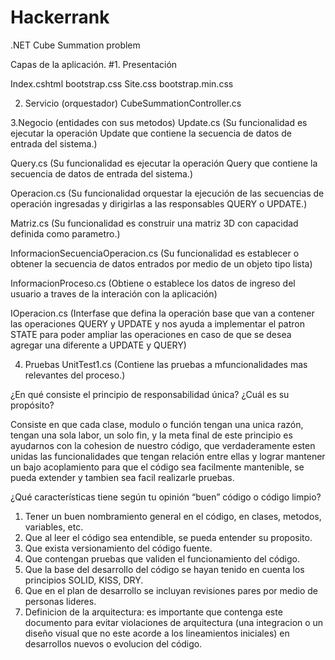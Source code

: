 # Hackerrank
.NET Cube Summation problem


Capas de la aplicación.
#1. Presentación

Index.cshtml
bootstrap.css
Site.css
bootstrap.min.css

2. Servicio (orquestador)
CubeSummationController.cs

3.Negocio (entidades con sus metodos)
Update.cs (Su funcionalidad es ejecutar la operación Update que contiene la secuencia de datos de entrada del sistema.)

Query.cs (Su funcionalidad es ejecutar la operación Query que contiene la secuencia de datos de entrada del sistema.)

Operacion.cs (Su funcionalidad orquestar la ejecución de las secuencias de operación ingresadas y dirigirlas a las responsables QUERY o UPDATE.)

Matriz.cs (Su funcionalidad es construir una matriz 3D con capacidad definida como parametro.)

InformacionSecuenciaOperacion.cs (Su funcionalidad es establecer o obtener la secuencia de datos entrados por medio de un objeto tipo lista)

InformacionProceso.cs (Obtiene o establece los datos de ingreso del usuario a traves de la interación con la aplicación)

IOperacion.cs (Interfase que defina la operación base que van a contener las operaciones QUERY y UPDATE y nos ayuda a implementar el patron STATE para poder ampliar las operaciones en caso de que se desea agregar una diferente a UPDATE y QUERY)

4.  Pruebas
UnitTest1.cs (Contiene las pruebas a mfuncionalidades mas relevantes del proceso.)


¿En qué consiste el principio de responsabilidad única? ¿Cuál es su propósito?

Consiste en que cada clase, modulo o función tengan una unica razón, tengan una sola labor, un solo fin, y la meta final de este principio es  ayudarnos con la cohesion de nuestro código, que verdaderamente esten unidas las funcionalidades que tengan relación entre ellas y lograr mantener un bajo acoplamiento para que el código sea facilmente mantenible, se pueda extender y tambien sea facil realizarle pruebas.

¿Qué características tiene según tu opinión “buen” código o código limpio?

1. Tener un buen nombramiento general en el código, en clases, metodos, variables, etc.
2. Que al leer el código sea entendible, se pueda entender su proposito.
3. Que exista versionamiento del código fuente.
4. Que contengan pruebas que validen el funcionamiento del código.
5. Que la base del desarrollo del código se hayan tenido en cuenta los principios SOLID, KISS, DRY.
6. Que en el plan de desarrollo se incluyan revisiones pares por medio de personas lideres.
7. Definicion de la arquitectura: es importante que contenga este documento para evitar violaciones de arquitectura (una integracion o un diseño visual que no este acorde a los lineamientos iniciales) en desarrollos nuevos o evolucion del código.
